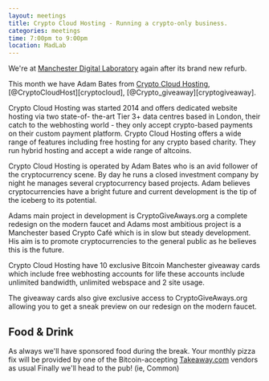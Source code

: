 ```yaml
---
layout: meetings
title: Crypto Cloud Hosting - Running a crypto-only business.
categories: meetings
time: 7:00pm to 9:00pm
location: MadLab
---
```


We're at [Manchester Digital Laboratory][madlab-event] again after its brand new refurb.

This month we have Adam Bates from [Crypto Cloud Hosting][cryptohosting], [@CryptoCloudHost][cryptocloud], [@Crypto_giveaway][cryptogiveaway].

Crypto Cloud Hosting was started 2014 and offers dedicated website hosting via two state-of- the-art Tier 3+ data centres based in London, their catch to the webhosting world - they only accept crypto-based payments on their custom payment platform. Crypto Cloud Hosting offers a wide range of features including free hosting for any crypto based charity. They run hybrid hosting and accept a wide range of altcoins.

Crypto Cloud Hosting is operated by Adam Bates who is an avid follower of the cryptocurrency scene. By day he runs a closed investment company by night he manages several cryptocurrency based projects. Adam believes cryptocurrencies have a bright future and current development is the tip of the iceberg to its potential.

Adams main project in development is CryptoGiveAways.org a complete redesign on the modern faucet and Adams most ambitious project is a Manchester based Crypto Café which is in slow but steady development. His aim is to promote cryptocurrencies to the general public as he believes this is the future.

Crypto Cloud Hosting have 10 exclusive Bitcoin Manchester giveaway cards which include free webhosting accounts for life these accounts include unlimited bandwidth, unlimited webspace and 2 site usage.

The giveaway cards also give exclusive access to CryptoGiveAways.org allowing you to get a sneak preview on our redesign on the modern faucet.

## Food & Drink

As always we'll have sponsored food during the break. Your monthly pizza fix will be provided by one of the Bitcoin-accepting [Takeaway.com][takeaway] vendors as usual Finally we'll head to the pub! (ie, Common)

[madlab-event]: http://madlab.org.uk/events/bitcoin-manchester-september-2015/
[cryptohosting]: https://cryptocloudhosting.org/
[@CryptoCloudHost]: https://twitter.com/CryptoCloudHost
[@Crypto_giveaway]: https://twitter.com/Crypto_giveaway
[takeaway]: http://www.takeaway.com/

